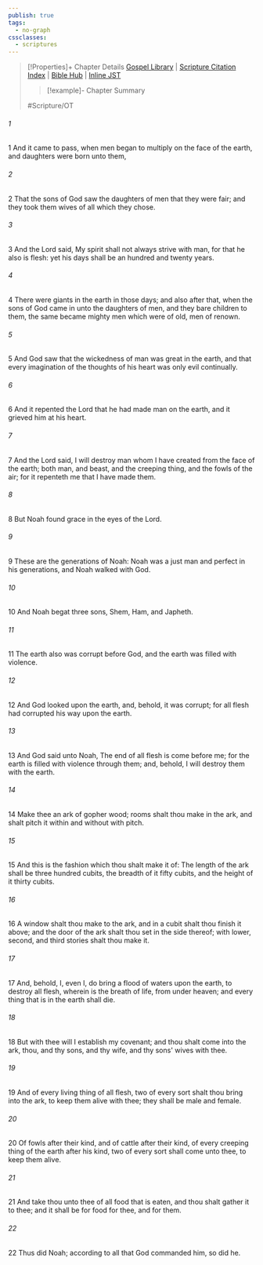 ```yaml
---
publish: true
tags:
  - no-graph
cssclasses:
  - scriptures
---
```

>[!Properties]+ Chapter Details
>[Gospel Library](https://churchofjesuschrist.org/study/scriptures/ot/gen/6?lang=eng)    |    [Scripture Citation Index](https://scriptures.byu.edu/#06506::c06506)    |    [Bible Hub](https://biblehub.com/genesis/6.htm)    |    [Inline JST](https://scripturetoolbox.com/html/ic/Genesis/6.html)
>>[!example]- Chapter Summary
>> 
> 
>
>#Scripture/OT
###### 1
1 And it came to pass, when men began to multiply on the face of the earth, and daughters were born unto them,
###### 2
2 That the sons of God saw the daughters of men that they were fair; and they took them wives of all which they chose.
###### 3
3 And the Lord said, My spirit shall not always strive with man, for that he also is flesh: yet his days shall be an hundred and twenty years.
###### 4
4 There were giants in the earth in those days; and also after that, when the sons of God came in unto the daughters of men, and they bare children to them, the same became mighty men which were of old, men of renown.
###### 5
5 And God saw that the wickedness of man was great in the earth, and that every imagination of the thoughts of his heart was only evil continually.
###### 6
6 And it repented the Lord that he had made man on the earth, and it grieved him at his heart.
###### 7
7 And the Lord said, I will destroy man whom I have created from the face of the earth; both man, and beast, and the creeping thing, and the fowls of the air; for it repenteth me that I have made them.
###### 8
8 But Noah found grace in the eyes of the Lord.
###### 9
9 These are the generations of Noah: Noah was a just man and perfect in his generations, and Noah walked with God.
###### 10
10 And Noah begat three sons, Shem, Ham, and Japheth.
###### 11
11 The earth also was corrupt before God, and the earth was filled with violence.
###### 12
12 And God looked upon the earth, and, behold, it was corrupt; for all flesh had corrupted his way upon the earth.
###### 13
13 And God said unto Noah, The end of all flesh is come before me; for the earth is filled with violence through them; and, behold, I will destroy them with the earth.
###### 14
14 Make thee an ark of gopher wood; rooms shalt thou make in the ark, and shalt pitch it within and without with pitch.
###### 15
15 And this is the fashion which thou shalt make it of: The length of the ark shall be three hundred cubits, the breadth of it fifty cubits, and the height of it thirty cubits.
###### 16
16 A window shalt thou make to the ark, and in a cubit shalt thou finish it above; and the door of the ark shalt thou set in the side thereof; with lower, second, and third stories shalt thou make it.
###### 17
17 And, behold, I, even I, do bring a flood of waters upon the earth, to destroy all flesh, wherein is the breath of life, from under heaven; and every thing that is in the earth shall die.
###### 18
18 But with thee will I establish my covenant; and thou shalt come into the ark, thou, and thy sons, and thy wife, and thy sons' wives with thee.
###### 19
19 And of every living thing of all flesh, two of every sort shalt thou bring into the ark, to keep them alive with thee; they shall be male and female.
###### 20
20 Of fowls after their kind, and of cattle after their kind, of every creeping thing of the earth after his kind, two of every sort shall come unto thee, to keep them alive.
###### 21
21 And take thou unto thee of all food that is eaten, and thou shalt gather it to thee; and it shall be for food for thee, and for them.
###### 22
22 Thus did Noah; according to all that God commanded him, so did he.
